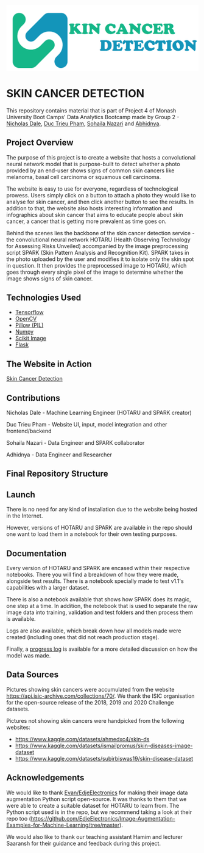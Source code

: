 ![Project Image](app/static/images/icon.png)
# SKIN CANCER DETECTION
This repository contains material that is part of Project 4 of Monash University Boot Camps' Data Analytics Bootcamp made by Group 2 - [Nicholas Dale](https://github.com/falconpunch082), [Duc Trieu Pham](https://github.com/Lilydales), [Sohaila Nazari](https://github.com/S-haila) and [Abhidnya](https://github.com/Abhidnya05).

## Project Overview

The purpose of this project is to create a website that hosts a convolutional neural network model that is purpose-built to detect whether a photo provided by an end-user shows signs of common skin cancers like melanoma, basal cell carcinoma or squamous cell carcinoma.

The website is easy to use for everyone, regardless of technological prowess. Users simply click on a button to attach a photo they would like to analyse for skin cancer, and then click another button to see the results. In addition to that, the website also hosts interesting information and infographics about skin cancer that aims to educate people about skin cancer, a cancer that is getting more prevalent as time goes on.

Behind the scenes lies the backbone of the skin cancer detection service - the convolutional neural network HOTARU (Health Observing Technology for Assessing Risks Unveiled) accompanied by the image preprocessing script SPARK (Skin Pattern Analysis and Recognition Kit). SPARK takes in the photo uploaded by the user and modifies it to isolate only the skin spot in question. It then provides the preprocessed image to HOTARU, which goes through every single pixel of the image to determine whether the image shows signs of skin cancer.

## Technologies Used
- [Tensorflow](https://www.tensorflow.org/api_docs/python/tf)
- [OpenCV](https://docs.opencv.org/4.x/index.html)
- [Pillow (PIL)](https://pillow.readthedocs.io/en/stable/)
- [Numpy](https://numpy.org/doc/)
- [Scikit Image](https://scikit-image.org/docs/stable/)
- [Flask](https://flask.palletsprojects.com/en/3.0.x/)

## The Website in Action

[Skin Cancer Detection](https://skindetector.pythonanywhere.com/)
## Contributions

Nicholas Dale - Machine Learning Engineer (HOTARU and SPARK creator)

Duc Trieu Pham - Website UI, input, model integration and other frontend/backend

Sohaila Nazari - Data Engineer and SPARK collaborator

Adhidnya - Data Engineer and Researcher

## Final Repository Structure


## Launch

There is no need for any kind of installation due to the website being hosted in the Internet.

However, versions of HOTARU and SPARK are available in the repo should one want to load them in a notebook for their own testing purposes.

## Documentation

Every version of HOTARU and SPARK are encased within their respective notebooks. There you will find a breakdown of how they were made, alongside test results. There is a notebook specially made to test v1.1's capabilities with a larger dataset.

There is also a notebook available that shows how SPARK does its magic, one step at a time. In addition, the notebook that is used to separate the raw image data into training, validation and test folders and then process them is available.

Logs are also available, which break down how all models made were created (including ones that did not reach production stage).

Finally, a [progress log](https://github.com/falconpunch082/skin-cancer-detection/blob/nick/HOTARU%20Model%20Creation%20Progress%20Log.docx) is available for a more detailed discussion on how the model was made.

## Data Sources

Pictures showing skin cancers were accumulated from the website https://api.isic-archive.com/collections/70/. We thank the ISIC organisation for the open-source release of the 2018, 2019 and 2020 Challenge datasets.

Pictures not showing skin cancers were handpicked from the following websites:
-	https://www.kaggle.com/datasets/ahmedxc4/skin-ds 
-	https://www.kaggle.com/datasets/ismailpromus/skin-diseases-image-dataset 
-	https://www.kaggle.com/datasets/subirbiswas19/skin-disease-dataset 

## Acknowledgements

We would like to thank [Evan/EdjeElectronics](https://github.com/EdjeElectronics) for making their image data augmentation Python script open-source. It was thanks to them that we were able to create a suitable dataset for HOTARU to learn from. The Python script used is in the repo, but we recommend taking a look at their repo too (https://github.com/EdjeElectronics/Image-Augmentation-Examples-for-Machine-Learning/tree/master).

We would also like to thank our teaching assistant Hamim and lecturer Saaransh for their guidance and feedback during this project.
